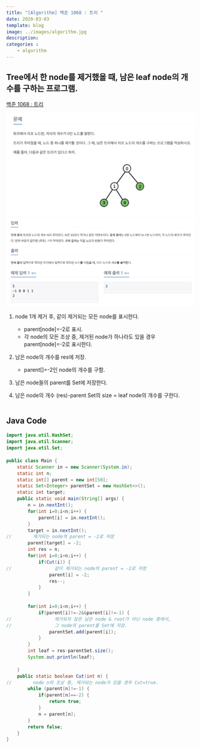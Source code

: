 ```yaml
---
title: "[Algorithm] 백준 1068 : 트리 "
date: 2020-03-03
template: blog
image: ../images/algorithm.jpg
description: 
categories : 
    - algorithm
---
```


## Tree에서 한 node를 제거했을 때, 남은 leaf node의 개수를 구하는 프로그램.

[백준 1068 : 트리](https://www.acmicpc.net/problem/1068)

![image](algo_20200303_1.png)
![image](algo_20200303_1_2.jpg)
1. node 1개 제거 후, 같이 제거되는 모든 node를 표시한다.
   -  parent[node]=-2로 표시.
   -  각 node의 모든 조상 중, 제거된 node가 하나라도 있을 경우 parent[node]=-2로 표시한다.

2. 남은 node의 개수를 res에 저장. 
   -  parent[]=-2인 node의 개수를 구함.

3. 남은 node들의 parent를 Set에 저장한다.

4. 남은 node의 개수 (res)-parent Set의 size = leaf node의 개수를 구한다.
<br><br>
## Java Code

```java 
import java.util.HashSet;
import java.util.Scanner;
import java.util.Set;

public class Main {
    static Scanner in = new Scanner(System.in);
    static int n;
    static int[] parent = new int[50];
    static Set<Integer> parentSet = new HashSet<>();
    static int target;
    public static void main(String[] args) {
        n = in.nextInt();
        for(int i=0;i<n;i++) {
            parent[i] = in.nextInt();
        }
        target = in.nextInt();
//        제거되는 node의 parent = -2로 저장
        parent[target] = -2;
        int res = n;
        for(int i=0;i<n;i++) {
            if(Cut(i)) {
//                같이 제거되는 node의 parent = -2로 저장
                parent[i] = -2;
                res--;
            }
        }
        
        for(int i=0;i<n;i++) {
            if(parent[i]!=-2&&parent[i]!=-1) {
//                제거되지 않은 남은 node & root가 아닌 node 중에서,
//                그 node의 parent를 Set에 저장.
                parentSet.add(parent[i]);
            }
        }
        int leaf = res-parentSet.size();
        System.out.println(leaf);

    }
    public static boolean Cut(int n) {
//        node n의 조상 중, 제거되는 node가 있을 경우 Cut=true.
        while (parent[n]!=-1) {
            if(parent[n]==-2) {
                return true;
            }
            n = parent[n];
        }
        return false;
    }
}
```






